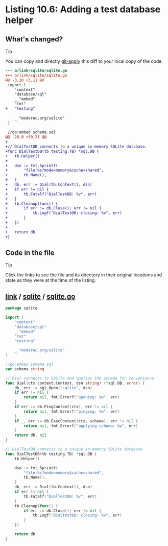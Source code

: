 # Listing 10.6: Adding a test database helper

## What's changed?

> [!TIP]
> You can copy and directly [git-apply](https://tldr.inbrowser.app/pages/common/git-apply) this diff to your local copy of the code.

```diff
--- a/link/sqlite/sqlite.go
+++ b/link/sqlite/sqlite.go
@@ -3,10 +3,11 @@
 import (
 	"context"
 	"database/sql"
 	_ "embed"
 	"fmt"
+	"testing"
 
 	_ "modernc.org/sqlite"
 )
 
 //go:embed schema.sql
@@ -28,0 +30,21 @@
+
+// DialTestDB connects to a unique in-memory SQLite database.
+func DialTestDB(tb testing.TB) *sql.DB {
+	tb.Helper()
+
+	dsn := fmt.Sprintf(
+		"file:%s?mode=memory&cache=shared",
+		tb.Name(),
+	)
+	db, err := Dial(tb.Context(), dsn)
+	if err != nil {
+		tb.Fatalf("DialTestDB: %v", err)
+	}
+	tb.Cleanup(func() {
+		if err := db.Close(); err != nil {
+			tb.Logf("DialTestDB: closing: %v", err)
+		}
+	})
+
+	return db
+}

```
## Code in the file

> [!TIP]
> Click the links to see the file and its directory in their original locations and state as they were at the time of the listing.

## [link](https://github.com/inancgumus/gobyexample/blob/e22e93f6eb1feaa5703f29b6e04f82f5ffb99e44/link) / [sqlite](https://github.com/inancgumus/gobyexample/blob/e22e93f6eb1feaa5703f29b6e04f82f5ffb99e44/link/sqlite) / [sqlite.go](https://github.com/inancgumus/gobyexample/blob/e22e93f6eb1feaa5703f29b6e04f82f5ffb99e44/link/sqlite/sqlite.go)

```go
package sqlite

import (
	"context"
	"database/sql"
	_ "embed"
	"fmt"
	"testing"

	_ "modernc.org/sqlite"
)

//go:embed schema.sql
var schema string

// Dial connects to SQLite and applies the schema for convenience.
func Dial(ctx context.Context, dsn string) (*sql.DB, error) {
	db, err := sql.Open("sqlite", dsn)
	if err != nil {
		return nil, fmt.Errorf("opening: %w", err)
	}
	if err := db.PingContext(ctx); err != nil {
		return nil, fmt.Errorf("pinging: %w", err)
	}
	if _, err := db.ExecContext(ctx, schema); err != nil {
		return nil, fmt.Errorf("applying schema: %w", err)
	}
	return db, nil
}

// DialTestDB connects to a unique in-memory SQLite database.
func DialTestDB(tb testing.TB) *sql.DB {
	tb.Helper()

	dsn := fmt.Sprintf(
		"file:%s?mode=memory&cache=shared",
		tb.Name(),
	)
	db, err := Dial(tb.Context(), dsn)
	if err != nil {
		tb.Fatalf("DialTestDB: %v", err)
	}
	tb.Cleanup(func() {
		if err := db.Close(); err != nil {
			tb.Logf("DialTestDB: closing: %v", err)
		}
	})

	return db
}
```

